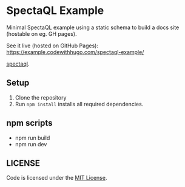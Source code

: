 # SpectaQL Example

Minimal SpectaQL example using a static schema to build a docs site (hostable on eg. GH pages).

See it live (hosted on GitHub Pages): https://example.codewithhugo.com/spectaql-example/

[spectaql](https://github.com/anvilco/spectaql).

## Setup

1. Clone the repository
2. Run `npm install` installs all required dependencies.

## npm scripts

- npm run build
- npm run dev

## LICENSE

Code is licensed under the [MIT License](./LICENSE).
